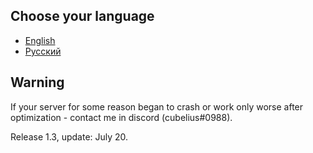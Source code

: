 ## Choose your language

- [English](https://github.com/cubelius/minecraft-server-optimization/blob/main/Eng.md)
- [Русский](https://github.com/cubelius/minecraft-server-optimization/blob/main/Ru.md)

## Warning

If your server for some reason began to crash or work only worse after optimization - contact me in discord (cubelius#0988).

Release 1.3, update: July 20.
